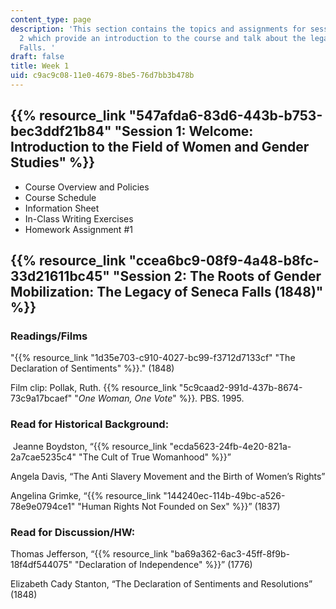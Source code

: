 ```yaml
---
content_type: page
description: 'This section contains the topics and assignments for sessions 1 and
  2 which provide an introduction to the course and talk about the legacy of Seneca
  Falls. '
draft: false
title: Week 1
uid: c9ac9c08-11e0-4679-8be5-76d7bb3b478b
---
```

## {{% resource_link "547afda6-83d6-443b-b753-bec3ddf21b84" "Session 1: Welcome: Introduction to the Field of Women and Gender Studies" %}}

- Course Overview and Policies
- Course Schedule
- Information Sheet
- In-Class Writing Exercises
- Homework Assignment #1

## {{% resource_link "ccea6bc9-08f9-4a48-b8fc-33d21611bc45" "Session 2: The Roots of Gender Mobilization: The Legacy of Seneca Falls (1848)" %}}

### Readings/Films

"{{% resource_link "1d35e703-c910-4027-bc99-f3712d7133cf" "The Declaration of Sentiments" %}}." (1848)

Film clip: Pollak, Ruth. {{% resource_link "5c9caad2-991d-437b-8674-73c9a17bcaef" "*One Woman, One Vote*" %}}*.* PBS. 1995.

### **Read for Historical Background:**

 Jeanne Boydston, “{{% resource_link "ecda5623-24fb-4e20-821a-2a7cae5235c4" "The Cult of True Womanhood" %}}”

Angela Davis, “The Anti Slavery Movement and the Birth of Women’s Rights”

Angelina Grimke, “{{% resource_link "144240ec-114b-49bc-a526-78e9e0794ce1" "Human Rights Not Founded on Sex" %}}” (1837)

### **Read for Discussion/HW:**

Thomas Jefferson, “{{% resource_link "ba69a362-6ac3-45ff-8f9b-18f4df544075" "Declaration of Independence" %}}” (1776)

Elizabeth Cady Stanton, “The Declaration of Sentiments and Resolutions” (1848)